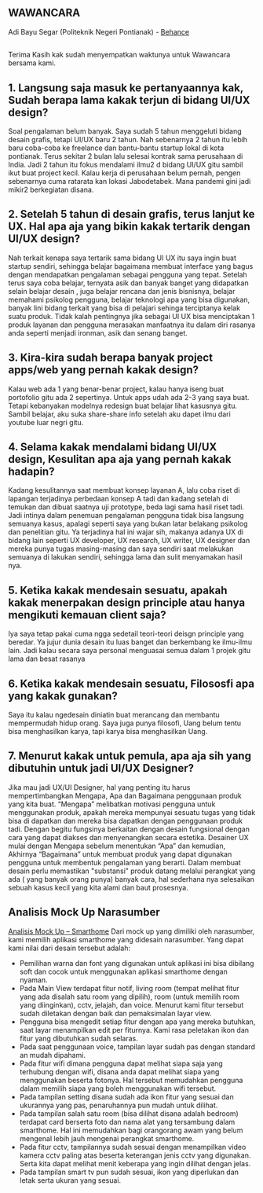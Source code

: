 ## WAWANCARA ##
Adi Bayu Segar (Politeknik Negeri Pontianak) - [Behance](https://www.behance.net/adibayu)
##
Terima Kasih kak sudah menyempatkan waktunya untuk Wawancara bersama kami.

## 1. Langsung saja masuk ke pertanyaannya kak, Sudah berapa lama kakak terjun di bidang UI/UX design? ##
Soal pengalaman belum banyak. Saya sudah 5 tahun menggeluti bidang
desain grafis, tetapi UI/UX baru 2 tahun. Nah sebenarnya 2 tahun itu lebih
baru coba-coba ke freelance dan bantu-bantu startup lokal di kota pontianak.
Terus sekitar 2 bulan lalu selesai kontrak sama perusahaan di India. Jadi 2
tahun itu fokus mendalami ilmu2 d bidang UI/UX gitu sambil ikut buat
project kecil.
Kalau kerja di perusahaan belum pernah, pengen sebenarnya cuma ratarata kan lokasi Jabodetabek. Mana pandemi gini jadi mikir2 berkegiatan
disana.

## 2. Setelah 5 tahun di desain grafis, terus lanjut ke UX. Hal apa aja yang bikin kakak tertarik dengan UI/UX design? ##
Nah terkait kenapa saya tertarik sama bidang UI UX itu saya ingin buat
startup sendiri, sehingga belajar bagaimana membuat interface yang bagus
dengan mendapatkan pengalaman sebagai pengguna yang tepat. Setelah
terus saya coba belajar, ternyata asik dan banyak banget yang didapatkan
selain belajar desain , juga belajar rencana dan jenis bisnisnya, belajar
memahami psikolog pengguna, belajar teknologi apa yang bisa digunakan,
banyak lini bidang terkait yang bisa di pelajari sehinga terciptanya kelak
suatu produk.
Tidak kalah pentingnya jika sebagai UI UX bisa menciptakan 1 produk
layanan dan pengguna merasakan manfaatnya itu dalam diri rasanya anda
seperti menjadi ironman, asik dan senang banget.

## 3. Kira-kira sudah berapa banyak project apps/web yang pernah kakak design? ##
Kalau web ada 1 yang benar-benar project, kalau hanya iseng buat
portofolio gitu ada 2 sepertinya. Untuk apps udah ada 2-3 yang saya buat.
Tetapi kebanyakan modelnya redesign buat belajar lihat kasusnya gitu.
Sambil belajar, aku suka share-share info setelah aku dapet ilmu dari
youtube luar negri gitu.

## 4. Selama kakak mendalami bidang UI/UX design, Kesulitan apa aja yang pernah kakak hadapin? ##
Kadang kesulitannya saat membuat konsep layanan A, lalu coba riset di
lapangan terjadinya perbedaan konsep A tadi dan kadang setelah di
temukan dan dibuat saatnya uji prototype, beda lagi sama hasil riset tadi.
Jadi intinya dalam penemuan pengalaman pengguna tidak bisa langsung
semuanya kasus, apalagi seperti saya yang bukan latar belakang psikolog
dan penelitian gitu.
Ya terjadinya hal ini wajar sih, makanya adanya UX di bidang lain seperti
UX developer, UX research, UX writer, UX designer dan mereka punya
tugas masing-masing dan saya sendiri saat melakukan semuanya di lakukan
sendiri, sehingga lama dan sulit menyamakan hasil nya.

## 5. Ketika kakak mendesain sesuatu, apakah kakak menerpakan design principle atau hanya mengikuti kemauan client saja? ##
Iya saya tetap pakai cuma ngga sedetail teori-teori deisgn principle yang
beredar. Ya jujur dunia desain itu luas banget dan berkembang ke ilmu-ilmu
lain. Jadi kalau secara saya personal menguasai semua dalam 1 projek gitu
lama dan besat rasanya

## 6. Ketika kakak mendesain sesuatu, Filososfi apa yang kakak gunakan? ##
Saya itu kalau ngedesain diniatin buat merancang dan membantu
mempermudah hidup orang. Saya juga punya filosofi, Uang belum tentu bisa
menghasilkan karya, tapi karya bisa menghasilkan Uang.

## 7. Menurut kakak untuk pemula, apa aja sih yang dibutuhin untuk jadi UI/UX Designer? ##
Jika mau jadi UX/UI Designer, hal yang penting itu harus
mempertimbangkan Mengapa, Apa dan Bagaimana penggunaan produk
yang kita buat.
“Mengapa” melibatkan motivasi pengguna untuk menggunakan produk,
apakah mereka mempunyai sesuatu tugas yang tidak bisa di dapatkan dan
mereka bisa dapatkan dengan penggunaan produk tadi. Dengan begitu 
fungsinya berkaitan dengan desain fungsional dengan cara yang dapat
diakses dan menyenangkan secara estetika.
Desainer UX mulai dengan Mengapa sebelum menentukan “Apa” dan
kemudian, Akhirnya “Bagaimana” untuk membuat produk yang dapat
digunakan pengguna untuk membentuk pengalaman yang berarti.
Dalam membuat desain perlu memastikan "substansi" produk datang
melalui perangkat yang ada ( yang banyak orang punya) banyak cara, hal
sederhana nya selesaikan sebuah kasus kecil yang kita alami dan baut
prosesnya.

## Analisis Mock Up Narasumber ##

[Analisis Mock Up – Smarthome](https://www.behance.net/gallery/101189443/UI-UX-SmartHome-%28Redesign%29)
Dari mock up yang dimiliki oleh narasumber, kami memilih aplikasi smarthome yang didesain
narasumber. Yang dapat kami nilai dari desain tersebut adalah:
- Pemilihan warna dan font yang digunakan untuk aplikasi ini bisa dibilang soft dan cocok
untuk menggunakan aplikasi smarthome dengan nyaman.
- Pada Main View terdapat fitur notif, living room (tempat melihat fitur yang ada disalah
satu room yang dipilih), room (untuk memilih room yang diinginkan), cctv, jelajah, dan
voice. Menurut kami fitur tersebut sudah diletakan dengan baik dan pemaksimalan layar
view.
- Pengguna bisa mengedit setiap fitur dengan apa yang mereka butuhkan, saat layar
menampilkan edit per fiturnya. Kami rasa peletakan ikon dan fitur yang dibutuhkan
sudah selaras.
- Pada saat penggunaan voice, tampilan layar sudah pas dengan standard an mudah
dipahami.
- Pada fitur wifi dimana pengguna dapat melihat siapa saja yang terhubung dengan wifi,
disana anda dapat melihat siapa yang menggunakan beserta fotonya. Hal tersebut
memudahkan pengguna dalam memilih siapa yang boleh menggunakan wifi tersebut.
- Pada tampilan setting disana sudah ada ikon fitur yang sesuai dan ukurannya yang pas,
penaruhannya pun mudah untuk dilihat.
- Pada tampilan salah satu room (bisa dilihat disana adalah bedroom) terdapat card berserta
foto dan nama alat yang tersambung dalam smarthome. Hal ini memudahkan bagi orangorang awam yang belum mengenal lebih jauh mengenai perangkat smarthome.
- Pada fitur cctv, tampilannya sudah sesuai dengan menampilkan video kamera cctv paling
atas beserta keterangan jenis cctv yang digunakan. Serta kita dapat melihat menit
keberapa yang ingin dilihat dengan jelas.
- Pada tampilan smart tv pun sudah sesuai, ikon yang diperlukan dan letak serta ukuran
yang sesuai. 
